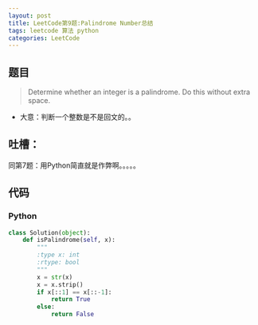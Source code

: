 ```yaml
---
layout: post
title: LeetCode第9题:Palindrome Number总结
tags: leetcode 算法 python 
categories: LeetCode
---
```


## 题目
> Determine whether an integer is a palindrome. Do this without extra space.

* 大意：判断一个整数是不是回文的。。

## 吐槽：

同第7题：用Python简直就是作弊啊。。。。。

## 代码
### Python

~~~python
class Solution(object):
    def isPalindrome(self, x):
        """
        :type x: int
        :rtype: bool
        """
        x = str(x)
        x = x.strip()
        if x[::1] == x[::-1]:
            return True
        else:
            return False
~~~
